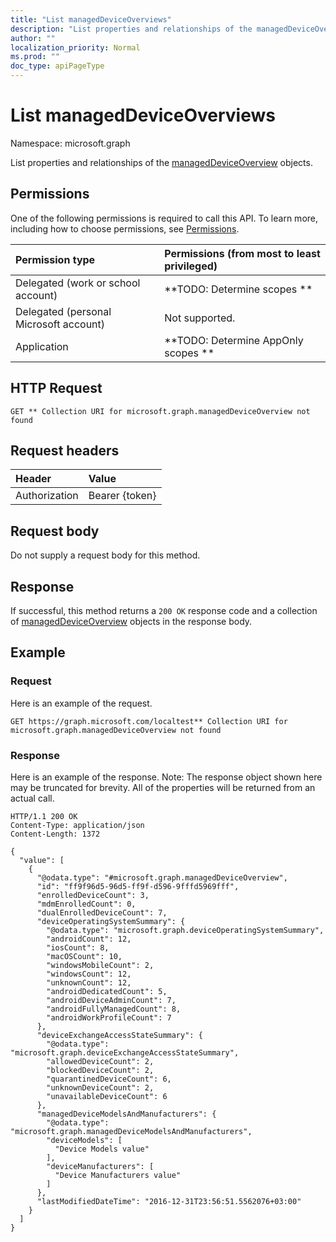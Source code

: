 ```yaml
---
title: "List managedDeviceOverviews"
description: "List properties and relationships of the managedDeviceOverview objects."
author: ""
localization_priority: Normal
ms.prod: ""
doc_type: apiPageType
---
```


# List managedDeviceOverviews

Namespace: microsoft.graph

List properties and relationships of the [managedDeviceOverview](../resources/manageddeviceoverview.md) objects.

## Permissions
One of the following permissions is required to call this API. To learn more, including how to choose permissions, see [Permissions](/concepts/permissions-reference.md).

|Permission type|Permissions (from most to least privileged)|
|:---|:---|
|Delegated (work or school account)|**TODO: Determine scopes **|
|Delegated (personal Microsoft account)|Not supported.|
|Application|**TODO: Determine AppOnly scopes **|

## HTTP Request
<!-- {
  "blockType": "ignored"
}
-->
``` http
GET ** Collection URI for microsoft.graph.managedDeviceOverview not found
```

## Request headers
|Header|Value|
|:---|:---|
|Authorization|Bearer {token}|

## Request body
Do not supply a request body for this method.

## Response
If successful, this method returns a `200 OK` response code and a collection of [managedDeviceOverview](../resources/manageddeviceoverview.md) objects in the response body.

## Example

### Request
Here is an example of the request.
<!-- {
  "blockType": "request",
  "name": "get_manageddeviceoverview"
}
-->
``` http
GET https://graph.microsoft.com/localtest** Collection URI for microsoft.graph.managedDeviceOverview not found
```

### Response
Here is an example of the response. Note: The response object shown here may be truncated for brevity. All of the properties will be returned from an actual call.
<!-- {
  "blockType": "response",
  "truncated": true,
  "@odata.type": "collection(microsoft.graph.manageddeviceoverview)"
}
-->
``` http
HTTP/1.1 200 OK
Content-Type: application/json
Content-Length: 1372

{
  "value": [
    {
      "@odata.type": "#microsoft.graph.managedDeviceOverview",
      "id": "ff9f96d5-96d5-ff9f-d596-9fffd5969fff",
      "enrolledDeviceCount": 3,
      "mdmEnrolledCount": 0,
      "dualEnrolledDeviceCount": 7,
      "deviceOperatingSystemSummary": {
        "@odata.type": "microsoft.graph.deviceOperatingSystemSummary",
        "androidCount": 12,
        "iosCount": 8,
        "macOSCount": 10,
        "windowsMobileCount": 2,
        "windowsCount": 12,
        "unknownCount": 12,
        "androidDedicatedCount": 5,
        "androidDeviceAdminCount": 7,
        "androidFullyManagedCount": 8,
        "androidWorkProfileCount": 7
      },
      "deviceExchangeAccessStateSummary": {
        "@odata.type": "microsoft.graph.deviceExchangeAccessStateSummary",
        "allowedDeviceCount": 2,
        "blockedDeviceCount": 2,
        "quarantinedDeviceCount": 6,
        "unknownDeviceCount": 2,
        "unavailableDeviceCount": 6
      },
      "managedDeviceModelsAndManufacturers": {
        "@odata.type": "microsoft.graph.managedDeviceModelsAndManufacturers",
        "deviceModels": [
          "Device Models value"
        ],
        "deviceManufacturers": [
          "Device Manufacturers value"
        ]
      },
      "lastModifiedDateTime": "2016-12-31T23:56:51.5562076+03:00"
    }
  ]
}
```

